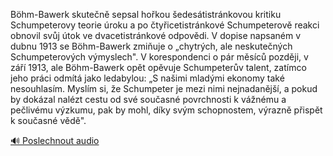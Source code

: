 
Böhm-Bawerk skutečně sepsal hořkou šedesátistránkovou kritiku Schumpeterovy teorie úroku a po čtyřicetistránkové Schumpeterově reakci obnovil svůj útok ve dvacetistránkové odpovědi. V dopise napsaném v dubnu 1913 se Böhm-Bawerk zmiňuje o „chytrých, ale neskutečných Schumpeterových výmyslech". V korespondenci o pár měsíců později, v září 1913, ale Böhm-Bawerk opět opěvuje Schumpeterův talent, zatímco jeho práci odmítá jako ledabylou: „S našimi mladými ekonomy také nesouhlasím. Myslím si, že Schumpeter je mezi nimi nejnadanější, a pokud by dokázal nalézt cestu od své současné povrchnosti k vážnému a pečlivému výzkumu, pak by mohl, díky svým schopnostem, výrazně přispět k současné vědě".

[🔊 Poslechnout audio](/data/7-paragraphs/audio/chapter_175/para_003-Bhm-Bawerk-skuten-sepsal-hokou-edestistrnko.mp3)

